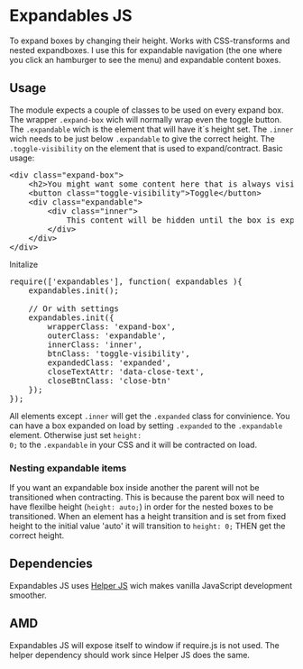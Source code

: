 # Expandables JS
To expand boxes by changing their height. Works with CSS-transforms and nested expandboxes. I use this for expandable navigation (the one where you click an hamburger to see the menu) and expandable content boxes.

## Usage
The module expects a couple of classes to be used on every expand box. The wrapper <code>.expand-box</code> wich will normally wrap even the toggle button. The <code>.expandable</code> wich is the element that will have it´s height set. The <code>.inner</code> wich needs to be just below <code>.expandable</code> to give the correct height. The <code>.toggle-visibility</code> on the element that is used to expand/contract.
Basic usage:
<pre>
&lt;div class="expand-box"&gt;
	&lt;h2&gt;You might want some content here that is always visible&lt;/h2&gt;
	&lt;button class="toggle-visibility"&gt;Toggle&lt;/button&gt;
	&lt;div class="expandable"&gt;
		&lt;div class="inner"&gt;
			This content will be hidden until the box is expanded.
		&lt;/div&gt;
	&lt;/div&gt;
&lt;/div&gt;
</pre>
Initalize
<pre>
require(['expandables'], function( expandables ){
	expandables.init();

	// Or with settings
	expandables.init({
		wrapperClass: 'expand-box',
		outerClass: 'expandable',
		innerClass: 'inner',
		btnClass: 'toggle-visibility',
		expandedClass: 'expanded',
		closeTextAttr: 'data-close-text',
		closeBtnClass: 'close-btn'
	});
});
</pre>

All elements except <code>.inner</code> will get the <code>.expanded</code> class for convinience. You can have a box expanded on load by setting <code>.expanded</code> to the <code>.expandable</code> element. Otherwise just set <code>height: 0;</code> to the <code>.expandable</code> in your CSS and it will be contracted on load.

### Nesting expandable items
If you want an expandable box inside another the parent will not be transitioned when contracting. This is because the parent box will need to have flexilbe height (<code>height: auto;</code>) in order for the nested boxes to be transitioned. When an element has a height transition and is set from fixed height to the initial value 'auto' it will transition to <code>height: 0;</code> THEN get the correct height.

## Dependencies
Expandables JS uses [Helper JS](https://github.com/jrudenstam/helper-js) wich makes vanilla JavaScript development smoother.

## AMD
Expandables JS will expose itself to window if require.js is not used. The helper dependency should work since Helper JS does the same.